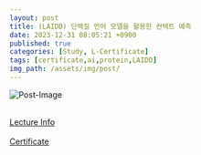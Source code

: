 ```yaml
---
layout: post
title: (LAIDD) 단백질 언어 모델을 활용한 컨텍트 예측
date: 2023-12-31 08:05:21 +0900
published: true
categories: [Study, L-Certificate]
tags: [certificate,ai,protein,LAIDD]
img_path: /assets/img/post/
---
```


![Post-Image](CERTIFICATE-predict_contact_for_protein.png)
<br><br>

[Lecture Info](https://www.laidd.org/local/ubonline/view.php?id=164&group=1&returnurl=aHR0cHM6Ly93d3cubGFpZGQub3JnL2xvY2FsL3Vib25saW5lL2luZGV4LnBocD9vcmRlcnR5cGU9cmNfZCZncm91cD0xJmtleXdvcmQ9JUVCJThCJUE4JUVCJUIwJUIxJUVDJUE3JTg4KyVFQyU5NiVCOCVFQyU5NiVCNCslRUIlQUElQTglRUIlOEQlQjglRUMlOUQlODQrJUVEJTk5JTlDJUVDJTlBJUE5JUVEJTk1JTlDKyVFQyVCQiVBOCVFRCU4NSU4RCVFRCU4QSVCOCslRUMlOTglODglRUMlQjglQTEmZW5yb2xfc3RhcnQ9JmVucm9sX2VuZD0mc3R1ZHlfc3RhcnQ9JnN0dWR5X2VuZD0mcmVjb21tZW5kLW9ub2ZmPTA=)
<br><br>
[Certificate](https://www.laidd.org/local/ubonline/view.php?id=164&group=1&returnurl=aHR0cHM6Ly93d3cubGFpZGQub3JnL2xvY2FsL3Vib25saW5lL2luZGV4LnBocD9vcmRlcnR5cGU9cmNfZCZncm91cD0xJmtleXdvcmQ9JUVCJThCJUE4JUVCJUIwJUIxJUVDJUE3JTg4KyVFQyU5NiVCOCVFQyU5NiVCNCslRUIlQUElQTglRUIlOEQlQjglRUMlOUQlODQrJUVEJTk5JTlDJUVDJTlBJUE5JUVEJTk1JTlDKyVFQyVCQiVBOCVFRCU4NSU4RCVFRCU4QSVCOCslRUMlOTglODglRUMlQjglQTEmZW5yb2xfc3RhcnQ9JmVucm9sX2VuZD0mc3R1ZHlfc3RhcnQ9JnN0dWR5X2VuZD0mcmVjb21tZW5kLW9ub2ZmPTA=)